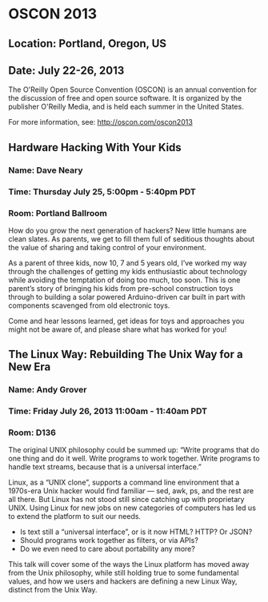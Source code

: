 # OSCON 2013
## Location: Portland, Oregon, US
## Date: July 22-26, 2013

The O'Reilly Open Source Convention (OSCON) is an annual convention for
the discussion of free and open source software. It is organized by
the publisher O'Reilly Media, and is held each summer in the United States.

For more information, see: <http://oscon.com/oscon2013>

## Hardware Hacking With Your Kids 
### Name: Dave Neary
### Time:  Thursday July 25, 5:00pm - 5:40pm PDT
### Room: Portland Ballroom

How do you grow the next generation of hackers? New little humans are
clean slates. As parents, we get to fill them full of seditious
thoughts about the value of sharing and taking control of your
environment.

As a parent of three kids, now 10, 7 and 5 years old, I’ve worked my
way through the challenges of getting my kids enthusiastic about
technology while avoiding the temptation of doing too much, too soon.
This is one parent’s story of bringing his kids from pre-school
construction toys through to building a solar powered Arduino-driven
car built in part with components scavenged from old electronic toys.

Come and hear lessons learned, get ideas for toys and approaches you
might not be aware of, and please share what has worked for you!


## The Linux Way: Rebuilding The Unix Way for a New Era
### Name: Andy Grover
### Time: Friday July 26, 2013 11:00am - 11:40am PDT
### Room: D136

The original UNIX philosophy could be summed up: “Write programs that do one
thing and do it well. Write programs to work together. Write programs to
handle text streams, because that is a universal interface.”

Linux, as a “UNIX clone”, supports a command line environment that a
1970s-era Unix hacker would find familiar — sed, awk, ps, and the rest
are all there. But Linux has not stood still since catching up with
proprietary UNIX. Using Linux for new jobs on new categories of
computers has led us to extend the platform to suit our needs.

  * Is text still a “universal interface”, or is it now HTML? HTTP? Or JSON?
  * Should programs work together as filters, or via APIs?
  * Do we even need to care about portability any more?

This talk will cover some of the ways the Linux platform has moved away
from the Unix philosophy, while still holding true to some fundamental
values, and how we users and hackers are defining a new Linux Way,
distinct from the Unix Way.
